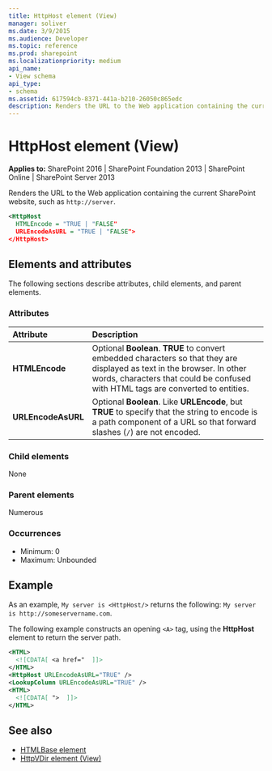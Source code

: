 ```yaml
---
title: HttpHost element (View)
manager: soliver
ms.date: 3/9/2015
ms.audience: Developer
ms.topic: reference
ms.prod: sharepoint
ms.localizationpriority: medium
api_name:
- View schema
api_type:
- schema
ms.assetid: 617594cb-8371-441a-b210-26050c865edc
description: Renders the URL to the Web application containing the current SharePoint website, such as  http://server.
---
```


# HttpHost element (View)

**Applies to:** SharePoint 2016 | SharePoint Foundation 2013 | SharePoint Online | SharePoint Server 2013
  
Renders the URL to the Web application containing the current SharePoint website, such as  `http://server`.
  
```XML
<HttpHost
  HTMLEncode = "TRUE | "FALSE"
  URLEncodeAsURL = "TRUE | "FALSE">
</HttpHost>
```

## Elements and attributes

The following sections describe attributes, child elements, and parent elements.

### Attributes

|**Attribute**|**Description**|
|:-----|:-----|
|**HTMLEncode** <br/> |Optional **Boolean**. **TRUE** to convert embedded characters so that they are displayed as text in the browser. In other words, characters that could be confused with HTML tags are converted to entities.  <br/> |
|**URLEncodeAsURL** <br/> |Optional **Boolean**. Like **URLEncode**, but **TRUE** to specify that the string to encode is a path component of a URL so that forward slashes (`/`) are not encoded.  <br/> |
   
### Child elements

None
   
### Parent elements

Numerous
   
### Occurrences

- Minimum: 0
- Maximum: Unbounded  
   
## Example

As an example, `My server is <HttpHost/>` returns the following: `My server is http://someservername.com`.
  
The following example constructs an opening `<A>` tag, using the **HttpHost** element to return the server path. 
  
```XML
<HTML>
  <![CDATA[ <a href="  ]]>
</HTML>
<HttpHost URLEncodeAsURL="TRUE" />
<LookupColumn URLEncodeAsURL="TRUE" />
<HTML>
  <![CDATA[ ">  ]]>
</HTML>
```

## See also

- [HTMLBase element](htmlbase-element.md)
- [HttpVDir element (View)](httpvdir-element-view.md)


